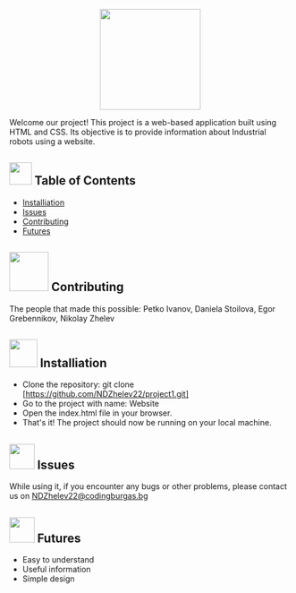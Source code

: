  <p align="center"><img src= "https://cdn.discordapp.com/attachments/871718613755768832/1114222805341438064/Logo.png" width="180" height="180" > </p>
Welcome our project! This project is a web-based application built using HTML and CSS. Its objective is to provide information about Industrial robots using a website.

## <img src= "https://cdn.discordapp.com/attachments/871718613755768832/1114226682400874556/png-clipart-table-of-contents-table-of-contents-eagle-county-school-district-information-forms-blue-angle-thumbnail-removebg-preview.png" width="40" height="40"> Table of Contents
* [Installiation](#installiation)
* [Issues](#issues)
* [Contributing](#contributing) 
* [Futures](#features)

## <img src= "https://cdn.discordapp.com/attachments/871718613755768832/1114235235031318548/image-removebg-preview.png" width="70" height="70"> Contributing
The people that made this possible: Petko Ivanov, Daniela Stoilova, Egor Grebennikov, Nikolay Zhelev

## <img src= "https://cdn.discordapp.com/attachments/871718613755768832/1114227612479402045/download-1915753_960_720.webp" width="50" height="50"> Installiation
* Clone the repository: git clone [https://github.com/NDZhelev22/project1.git]
* Go to the project with name: Website
* Open the index.html file in your browser.
* That's it! The project should now be running on your local machine.
	
## <img src= "https://cdn.discordapp.com/attachments/871718613755768832/1114228963930296412/117746-200.png" width="45" height="45"> Issues
While using it, if you encounter any bugs or other problems, please contact us on NDZhelev22@codingburgas.bg

## <img src= "https://cdn.discordapp.com/attachments/871718613755768832/1114232885608726568/futures-contract-5183806-4321763.png" width="45" height="45"> Futures
* Easy to understand
* Useful information
* Simple design
